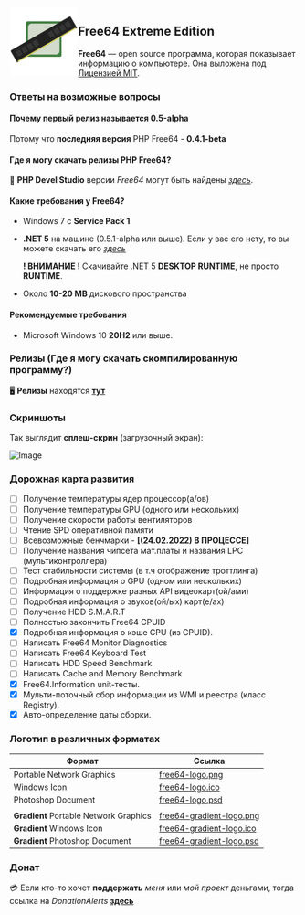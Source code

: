 <img width="120" height="120" align="left" alt="Free64 Logo"  src="free64_material.png">

## Free64 Extreme Edition
**Free64** — open source программа, которая показывает информацию о компьютере. Она выложена под [Лицензией MIT](LICENSE).

### Ответы на возможные вопросы

#### Почему первый релиз называется 0.5-alpha
Потому что **последняя версия** PHP Free64 - **0.4.1-beta**

#### Где я могу скачать релизы PHP Free64?
:floppy_disk: **PHP Devel Studio** версии *Free64* могут быть найдены *[здесь](https://github.com/emildalalyan/free64)*.

#### Какие требования у Free64?
  - Windows 7 с **Service Pack 1**
  - **.NET 5** на машине (0.5.1-alpha или выше). Если у вас его нету, то вы можете скачать его *[здесь](https://dotnet.microsoft.com/download/dotnet/5.0)*
  
    **! ВНИМАНИЕ !** Скачивайте .NET 5 **DESKTOP RUNTIME**, не просто **RUNTIME**.
  - Около **10-20 MB** дискового пространства

#### Рекомендуемые требования
  - Microsoft Windows 10 **20H2** или выше.

### Релизы (Где я могу скачать скомпилированную программу?)
:desktop_computer: **Релизы** находятся **[тут](http://github.com/emildalalyan/Free64-Sharp/releases)**

### Скриншоты
Так выглядит **сплеш-скрин** (загрузочный экран):

![Image](splash.png)

### Дорожная карта развития
- [ ] Получение температуры ядер процессор(а/ов)
- [ ] Получение температуры GPU (одного или нескольких)
- [ ] Получение скорости работы вентиляторов
- [ ] Чтение SPD оперативной памяти
- [ ] Всевозможные бенчмарки - **[(24.02.2022) В ПРОЦЕССЕ]**
- [ ] Получение названия чипсета мат.платы и названия LPC (мультиконтроллера)
- [ ] Тест стабильности системы (в т.ч отображение троттлинга)
- [ ] Подробная информация о GPU (одном или нескольких)
- [ ] Информация о поддержке разных API видеокарт(ой/ами)
- [ ] Подробная информация о звуков(ой/ых) карт(е/ах)
- [ ] Получение HDD S.M.A.R.T
- [ ] Полностью закончить Free64 CPUID
- [x] Подробная информация о кэше CPU (из CPUID).
- [ ] Написать Free64 Monitor Diagnostics
- [ ] Написать Free64 Keyboard Test
- [ ] Написать HDD Speed Benchmark
- [ ] Написать Cache and Memory Benchmark
- [x] Free64.Information unit-тесты.
- [x] Мульти-поточный сбор информации из WMI и реестра (класс Registry).
- [x] Авто-определение даты сборки.

### Логотип в различных форматах
  | Формат | Ссылка |
  | ------ | ------ |
  | Portable Network Graphics | [free64-logo.png](https://github.com/emildalalyan/free64/blob/master/free64-logo.png?raw=true) |
  | Windows Icon | [free64-logo.ico](https://github.com/emildalalyan/free64/blob/master/free64-logo.ico?raw=true) |
  | Photoshop Document | [free64-logo.psd](https://github.com/emildalalyan/free64/blob/master/free64-logo.psd?raw=true) |
  |||
  | **Gradient** Portable Network Graphics | [free64-gradient-logo.png](https://github.com/emildalalyan/free64/blob/master/free64-gradient-logo.png?raw=true) |
  | **Gradient** Windows Icon | [free64-gradient-logo.ico](https://github.com/emildalalyan/free64/blob/master/free64-gradient-logo.ico?raw=true) |
  | **Gradient** Photoshop Document | [free64-gradient-logo.psd](https://github.com/emildalalyan/free64/blob/master/free64-gradient-logo.psd?raw=true) |

### Донат
:credit_card: Если кто-то хочет **поддержать** *меня* или *мой проект* деньгами, тогда ссылка на *DonationAlerts* [**здесь**](https://donationalerts.com/r/emildalalyan)
